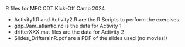 R files for MFC CDT Kick-Off Camp 2024
- Activity1.R and Activity2.R are the R Scripts to perform the exercises
- gdp_9am_atlantic.nc is the data for Activity 1
- drifterXXX.mat files are the data for Activity 2
- Slides_DriftersInR.pdf are a PDF of the slides used (no movies!)
